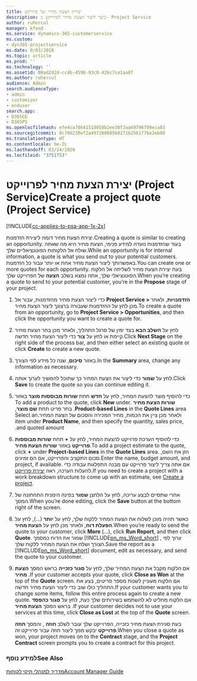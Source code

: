 ```yaml
---
title: יצירת הצעת מחיר של פרוייקט
description: כיצד ליצור הצעת מחיר לפרוייקט ב- Project Service
author: ruhercul
manager: kfend
ms.service: dynamics-365-customerservice
ms.custom:
- dyn365-projectservice
ms.date: 8/03/2018
ms.topic: article
ms.prod: ''
ms.technology: ''
ms.assetid: 08ad2d2d-cc4b-4598-93c0-426c7ce1aa8f
ms.author: ruhercul
audience: Admin
search.audienceType:
- admin
- customizer
- enduser
search.app:
- D365CE
- D365PS
ms.openlocfilehash: efe4ca78641518058b2ee30f3aa69796709eca83
ms.sourcegitcommit: 8c786230ef2a497280885b827162561776e2eb00
ms.translationtype: HT
ms.contentlocale: he-IL
ms.lasthandoff: 03/24/2020
ms.locfileid: "3751753"
---
```

# <a name="create-a-project-quote-project-service"></a><span data-ttu-id="3eaea-103">יצירת הצעת מחיר לפרוייקט (Project Service)</span><span class="sxs-lookup"><span data-stu-id="3eaea-103">Create a project quote (Project Service)</span></span>

[!INCLUDE[cc-applies-to-psa-app-1x-2x](../includes/cc-applies-to-psa-app-1x-2x.md)]

<span data-ttu-id="3eaea-104">יצירת הצעת מחיר דומה ליצירת הזדמנות.</span><span class="sxs-lookup"><span data-stu-id="3eaea-104">Creating a quote is similar to creating an opportunity.</span></span> <span data-ttu-id="3eaea-105">בעוד שהזדמנות נועדה למידע פנימי, הצעת מחיר היא מה שאתה שולח אל הלקוחות הפוטנציאליים שלך.</span><span class="sxs-lookup"><span data-stu-id="3eaea-105">While an opportunity is for internal information, a quote is what you send out to your potential customers.</span></span> <span data-ttu-id="3eaea-106">באפשרותך ליצור הצעת מחיר אחת או יותר עבור כל הזדמנות.</span><span class="sxs-lookup"><span data-stu-id="3eaea-106">You can create one or more quotes for each opportunity.</span></span> <span data-ttu-id="3eaea-107">בעת יצירת הצעת מחיר לשליחה אל הלקוח הפוטנציאלי שלך, אתה נמצא בשלב **הצעה** של הפרוייקט שלך.</span><span class="sxs-lookup"><span data-stu-id="3eaea-107">When you’re creating a quote to send to your potential customer, you’re in the **Propose** stage of your project.</span></span>  
  
1. <span data-ttu-id="3eaea-108">כדי ליצור הצעת מחיר מהזדמנות, עבור אל **Project Service > הזדמנויות**, ולאחר מכן לחץ על ההזדמנות שעבורה ברצונך ליצור הצעת מחיר.</span><span class="sxs-lookup"><span data-stu-id="3eaea-108">To create a quote from an opportunity, go to **Project Service > Opportunities**, and then click the opportunity you want to create a quote for.</span></span>  
  
2. <span data-ttu-id="3eaea-109">לחץ על **השלב הבא** בצד ימין של סרגל התהליך, ולאחר מכן בחר הצעת מחיר קיימת או לחץ על **צור** כדי ליצור הצעת מחיר חדשה.</span><span class="sxs-lookup"><span data-stu-id="3eaea-109">Click **Next Stage** on the right side of the process bar, and then either select an existing quote or click **Create** to create a new quote.</span></span>  
  
3. <span data-ttu-id="3eaea-110">באזור **סיכום**, שנה כל מידע לפי הצורך.</span><span class="sxs-lookup"><span data-stu-id="3eaea-110">In the **Summary** area, change any information as necessary.</span></span>  
  
4. <span data-ttu-id="3eaea-111">לחץ על **שמור** כדי ליצור את הצעת המחיר כך שתוכל להמשיך לערוך אותה.</span><span class="sxs-lookup"><span data-stu-id="3eaea-111">Click **Save** to create the quote so you can continue editing it.</span></span>  
  
5. <span data-ttu-id="3eaea-112">כדי להוסיף מוצר להצעת המחיר, לחץ על **חדש** תחת **‏‫שורות מבוססות מוצר** באזור **שורות הצעת מחיר** .</span><span class="sxs-lookup"><span data-stu-id="3eaea-112">To add a product to the quote, click **New** under **Product-based Lines** in the **Quote Lines** area.</span></span> <span data-ttu-id="3eaea-113">בחר פריט תחת **שם מוצר**, ולאחר מכן ציין את הכמות, מחיר המכירה ו‏‫הסכום של הצעת המחיר‬.</span><span class="sxs-lookup"><span data-stu-id="3eaea-113">Select an item under **Product Name**, and then specify the quantity, sales price, and quoted amount.</span></span>  
  
6. <span data-ttu-id="3eaea-114">כדי להוסיף הערכת פרוייקט להצעת המחיר, לחץ על **+** תחת **שורות מבוססות פרוייקט** באזור **שורות הצעת מחיר**.</span><span class="sxs-lookup"><span data-stu-id="3eaea-114">To add a project estimate to the quote, click **+** under **Project-based Lines** in the **Quote Lines** area.</span></span> <span data-ttu-id="3eaea-115">הזן את השם, סכום התקציב והפרוייקט, אם הם זמינים.</span><span class="sxs-lookup"><span data-stu-id="3eaea-115">Enter the name, budget amount, and project, if available.</span></span> <span data-ttu-id="3eaea-116">אם אתה צריך ליצור פרוייקט עם מבנה התפלגות עבודה כדי להעלות הערכה, ראה [יצירת פרוייקט](../project-service/create-project.md).</span><span class="sxs-lookup"><span data-stu-id="3eaea-116">If you need to create a project with a work breakdown structure to come up with an estimate, see [Create a project](../project-service/create-project.md).</span></span>  
  
7. <span data-ttu-id="3eaea-117">אחרי שתסיים לבצע עריכה, לחץ על הלחצן **שמור** בפינה הימנית התחתונה של המסך.</span><span class="sxs-lookup"><span data-stu-id="3eaea-117">When you’re done editing, click the **Save** button at the bottom right of the screen.</span></span>  
  
8. <span data-ttu-id="3eaea-118">כאשר תהיה מוכן לשלוח את הצעת המחיר ללקוח שלך, לחץ על **יותר** (...), לחץ על **הפעלת דוח**, ולאחר מכן לחץ על **הצעת מחיר**.</span><span class="sxs-lookup"><span data-stu-id="3eaea-118">When you’re ready to send the quote to your customer, click **More** (…), click **Run Report**, and then click **Quote**.</span></span> <span data-ttu-id="3eaea-119">שמור את הדוח כמסמך [!INCLUDE[pn_ms_Word_short](../includes/pn-ms-word-short.md)] , ערוך לפי הצורך ושלח את הצעת המחיר ללקוח שלך.</span><span class="sxs-lookup"><span data-stu-id="3eaea-119">Save the report as a [!INCLUDE[pn_ms_Word_short](../includes/pn-ms-word-short.md)] document, edit as necessary, and send the quote to your customer.</span></span>  
  
9. <span data-ttu-id="3eaea-120">אם הלקוח מקבל את הצעת המחיר שלך, לחץ על **סגור כזכייה** בראש המסך **הצעת מחיר** .</span><span class="sxs-lookup"><span data-stu-id="3eaea-120">If your customer accepts your quote, click **Close as Won** at the top of the **Quote** screen.</span></span> <span data-ttu-id="3eaea-121">אם הלקוח מעוניין לשנות מספר פריטים, בצע את התהליך כולו שוב כדי ליצור הצעת מחיר חדשה.</span><span class="sxs-lookup"><span data-stu-id="3eaea-121">If your customer wants you to change some items, follow this entire process again to create a new quote.</span></span> <span data-ttu-id="3eaea-122">אם הלקוח מחליט לא להשתמש בשירותים שלך כעת, לחץ על **סגור כהפסד** בראש המסך **הצעת מחיר** .</span><span class="sxs-lookup"><span data-stu-id="3eaea-122">If your customer decides not to use your services at this time, click **Close as Lost** at the top of the **Quote** screen.</span></span>  
  
   <span data-ttu-id="3eaea-123">בעת סגירת הצעת מחיר כזכייה, הפרוייקט שלך עובר לשלב **חוזה** , והמסך **חוזה פרוייקט** יבקש ממך ליצור חוזה עבור פרוייקט זה.</span><span class="sxs-lookup"><span data-stu-id="3eaea-123">When you close a quote as won, your project moves on to the **Contract** stage, and the **Project Contract** screen prompts you to create a contract for this project.</span></span>  
  
### <a name="see-also"></a><span data-ttu-id="3eaea-124">למידע נוסף</span><span class="sxs-lookup"><span data-stu-id="3eaea-124">See Also</span></span>  
 [<span data-ttu-id="3eaea-125">מדריך למנהלי תיקי לקוחות</span><span class="sxs-lookup"><span data-stu-id="3eaea-125">Account Manager Guide</span></span>](../project-service/account-manager-guide.md)

